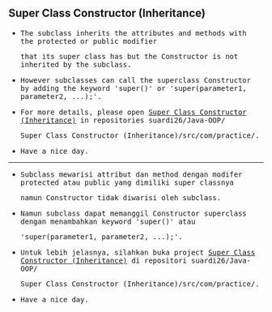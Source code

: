 ## Super Class Constructor (Inheritance)

- <samp>The subclass inherits the attributes and methods with the protected or public modifier</samp> 
 
  <samp>that its super class has but the Constructor is not inherited by the subclass.</samp>
  
- <samp>However subclasses can call the superclass Constructor by adding the keyword 'super()' or 'super(parameter1, parameter2, ...);'.</samp>

- <samp>For more details, please open [Super Class Constructor (Inheritance)](https://github.com/suardi26/Java-OOP/tree/main/Super%20Class%20Constructor%20(Inheritance)/src/com/practice) in repositories suardi26/Java-OOP/</samp>
 
  <samp>Super Class Constructor (Inheritance)/src/com/practice/.</samp>

- <samp>Have a nice day.</samp>

---

- <samp>Subclass mewarisi attribut dan method dengan modifer protected atau public yang dimiliki super classnya</samp> 
 
  <samp>namun Constructor tidak diwarisi oleh subclass.</samp>

- <samp>Namun subclass dapat memanggil Constructor superclass dengan menambahkan keyword 'super()' atau</samp>
 
  <samp>'super(parameter1, parameter2, ...);'.</samp>
  
- <samp>Untuk lebih jelasnya, silahkan buka project [Super Class Constructor (Inheritance)](https://github.com/suardi26/Java-OOP/tree/main/Super%20Class%20Constructor%20(Inheritance)/src/com/practice) di repositori suardi26/Java-OOP/</samp>
 
  <samp>Super Class Constructor (Inheritance)/src/com/practice/.</samp>

- <samp>Have a nice day.</samp>
